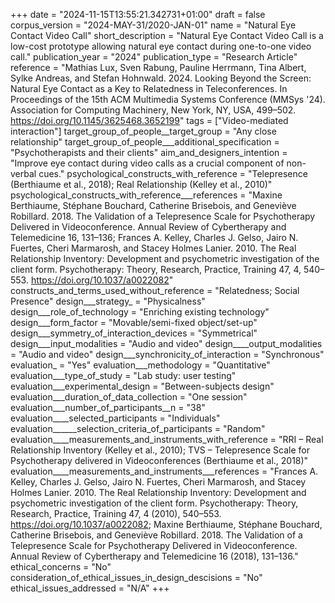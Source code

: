 +++
date = "2024-11-15T13:55:21.342731+01:00"
draft = false
corpus_version = "2024-MAY-31/2020-JAN-01"
name = "Natural Eye Contact Video Call"
short_description = "Natural Eye Contact Video Call is a low-cost prototype allowing natural eye contact during one-to-one video call."
publication_year = "2024"
publication_type = "Research Article"
reference = "Mathias Lux, Sven Rabung, Pauline Herrmann, Tina Albert, Sylke Andreas, and Stefan Hohnwald. 2024. Looking Beyond the Screen: Natural Eye Contact as a Key to Relatedness in Teleconferences. In Proceedings of the 15th ACM Multimedia Systems Conference (MMSys '24). Association for Computing Machinery, New York, NY, USA, 499–502. https://doi.org/10.1145/3625468.3652199"
tags = ["Video-mediated interaction"]
target_group_of_people__target_group = "Any close relationship"
target_group_of_people___additional_specification = "Psychotherapists and their clients"
aim_and_designers_intention = "Improve eye contact during video calls as a crucial component of non-verbal cues."
psychological_constructs_with_reference = "Telepresence (Berthiaume et al., 2018); Real Relationship (Kelley et al., 2010)"
psychological_constructs_with_reference___references = "Maxine Berthiaume, Stéphane Bouchard, Catherine Brisebois, and Geneviève Robillard. 2018. The Validation of a Telepresence Scale for Psychotherapy Delivered in Videoconference. Annual Review of Cybertherapy and Telemedicine 16, 131–136; Frances A. Kelley, Charles J. Gelso, Jairo N. Fuertes, Cheri Marmarosh, and Stacey Holmes Lanier. 2010. The Real Relationship Inventory: Development and psychometric investigation of the client form. Psychotherapy: Theory, Research, Practice, Training 47, 4, 540–553. https://doi.org/10.1037/a0022082"
constructs_and_terms_used_without_reference = "Relatedness; Social Presence"
design___strategy_ = "Physicalness"
design___role_of_technology = "Enriching existing technology"
design___form_factor = "Movable/semi-fixed object/set-up"
design___symmetry_of_interaction_devices = "Symmetrical"
design___input_modalities = "Audio and video"
design____output_modalities = "Audio and video"
design___synchronicity_of_interaction = "Synchronous"
evaluation_ = "Yes"
evaluation___methodology = "Quantitative"
evaluation___type_of_study = "Lab study: user testing"
evaluation___experimental_design = "Between-subjects design"
evaluation___duration_of_data_collection = "One session"
evaluation___number_of_participants__n = "38"
evaluation____selected_participants = "Individuals"
evaluation______selection_criteria_of_participants = "Random"
evaluation____measurements_and_instruments_with_reference = "RRI – Real Relationship Inventory (Kelley et al., 2010); TVS – Telepresence Scale for Psychotherapy delivered in Videoconferences (Berthiaume et al., 2018)"
evaluation____measurements_and_instruments___references = "Frances A. Kelley, Charles J. Gelso, Jairo N. Fuertes, Cheri Marmarosh, and Stacey Holmes Lanier. 2010. The Real Relationship Inventory: Development and psychometric investigation of the client form. Psychotherapy: Theory, Research, Practice, Training 47, 4 (2010), 540–553. https://doi.org/10.1037/a0022082; Maxine Berthiaume, Stéphane Bouchard, Catherine Brisebois, and Geneviève Robillard. 2018. The Validation of a Telepresence Scale for Psychotherapy Delivered in Videoconference. Annual Review of Cybertherapy and Telemedicine 16 (2018), 131–136."
ethical_concerns = "No"
consideration_of_ethical_issues_in_design_descisions = "No"
ethical_issues_addressed = "N/A"
+++
